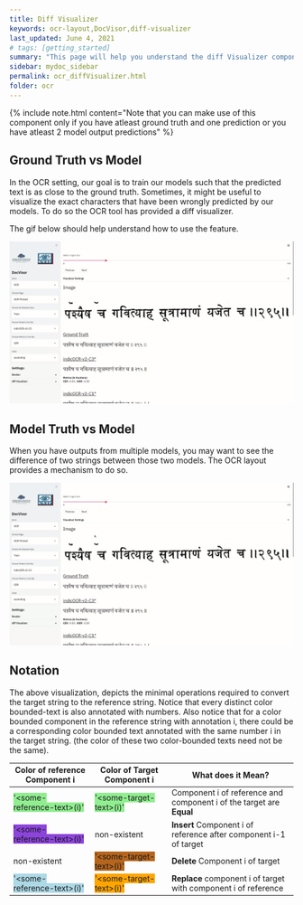 ```yaml
---
title: Diff Visualizer
keywords: ocr-layout,DocVisor,diff-visualizer
last_updated: June 4, 2021
# tags: [getting_started]
summary: "This page will help you understand the diff Visualizer component of the OCR Layout tool."
sidebar: mydoc_sidebar
permalink: ocr_diffVisualizer.html
folder: ocr
---
```


{% include note.html content="Note that you can make use of this component only if you have atleast ground truth and one prediction or you have atleast 2 model output predictions" %}

## Ground Truth vs Model

In the OCR setting, our goal is to train our models such that the predicted text is as close to the ground truth. Sometimes, it might be useful to visualize the exact characters that have been wrongly predicted by our models. To do so the OCR tool has provided a diff visualizer.

The gif below should help understand how to use the feature.


![Gif displaying how to change the image highlight color](gifs/gt_vs_model.gif)


## Model Truth vs Model

When you have outputs from multiple models, you may want to see the difference of two strings between those two models. The OCR layout provides a mechanism to do so.




![Gif displaying how to change the image highlight color](gifs/model_vs_model.gif)

## Notation

The above visualization, depicts the minimal operations
required to convert the target string to the reference string. Notice that every
distinct color bounded-text is also annotated with numbers. Also notice that for a
color bounded component in the reference string with annotation i, there could be a corresponding
color bounded text annotated with the same number i in the target string. (the color of these two color-bounded texts need not be the same).

|Color of reference Component i |Color of Target Component i|What does it Mean?|
|---|---|----|
|<span style="background-color:lightgreen">'<some-reference-text\>(i)' </span>|<span style="background-color:lightgreen">'<some-target-text\>(i)' </span>|Component i of reference and component i of the target are **Equal**|
|<span style="background-color:#8C44DB">'<some-reference-text\>(i)' </span>|non-existent|**Insert** Component i of reference after component i-1 of target|
|non-existent|<span style="background-color:#B5651D">'<some-target-text\>(i)' </span>|**Delete** Component i of target|
|<span style="background-color:lightblue">'<some-reference-text\>(i)' </span>|<span style="background-color:orange">'<some-target-text\>(i)' </span>|**Replace** component i of target with component i of reference|


